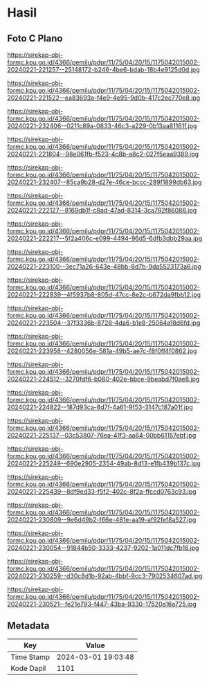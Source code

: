 # Hasil

## Foto C Plano

https://sirekap-obj-formc.kpu.go.id/4366/pemilu/pdpr/11/75/04/20/15/1175042015002-20240221-221257--25148172-b246-4be6-bdab-18b4e9125d0d.jpg

https://sirekap-obj-formc.kpu.go.id/4366/pemilu/pdpr/11/75/04/20/15/1175042015002-20240221-221522--ea83693a-f4e9-4e95-9d0b-417c2ec770e8.jpg

https://sirekap-obj-formc.kpu.go.id/4366/pemilu/pdpr/11/75/04/20/15/1175042015002-20240221-232406--0211c89a-0833-46c3-a229-0b13aa81161f.jpg

https://sirekap-obj-formc.kpu.go.id/4366/pemilu/pdpr/11/75/04/20/15/1175042015002-20240221-221804--98e061fb-f523-4c8b-a8c2-027f5eaa9389.jpg

https://sirekap-obj-formc.kpu.go.id/4366/pemilu/pdpr/11/75/04/20/15/1175042015002-20240221-232407--85ca9b28-d27e-46ce-bccc-289f1899db63.jpg

https://sirekap-obj-formc.kpu.go.id/4366/pemilu/pdpr/11/75/04/20/15/1175042015002-20240221-222127--8169db1f-c8ad-47ad-8314-3ca792f86086.jpg

https://sirekap-obj-formc.kpu.go.id/4366/pemilu/pdpr/11/75/04/20/15/1175042015002-20240221-222217--5f2a406c-e099-4494-96d5-6dfb3dbb29aa.jpg

https://sirekap-obj-formc.kpu.go.id/4366/pemilu/pdpr/11/75/04/20/15/1175042015002-20240221-223100--3ec71a26-643e-48bb-8d7b-9da5523173a6.jpg

https://sirekap-obj-formc.kpu.go.id/4366/pemilu/pdpr/11/75/04/20/15/1175042015002-20240221-222839--4f5937b8-805d-47cc-8e2c-b672da9fbb12.jpg

https://sirekap-obj-formc.kpu.go.id/4366/pemilu/pdpr/11/75/04/20/15/1175042015002-20240221-223504--37f3336b-8728-4da6-b1e8-25064a18d6fd.jpg

https://sirekap-obj-formc.kpu.go.id/4366/pemilu/pdpr/11/75/04/20/15/1175042015002-20240221-223958--4280056e-581a-49b5-ae7c-f8f0ff4f0862.jpg

https://sirekap-obj-formc.kpu.go.id/4366/pemilu/pdpr/11/75/04/20/15/1175042015002-20240221-224512--3270fdf6-b080-402e-bbce-9beabd7f0ae8.jpg

https://sirekap-obj-formc.kpu.go.id/4366/pemilu/pdpr/11/75/04/20/15/1175042015002-20240221-224822--187d93ca-8d7f-4a61-9f53-3147c187a01f.jpg

https://sirekap-obj-formc.kpu.go.id/4366/pemilu/pdpr/11/75/04/20/15/1175042015002-20240221-225137--03c53807-76ea-41f3-aa64-00bb61157ebf.jpg

https://sirekap-obj-formc.kpu.go.id/4366/pemilu/pdpr/11/75/04/20/15/1175042015002-20240221-225249--690e2905-2354-49ab-8d13-e1fb439b137c.jpg

https://sirekap-obj-formc.kpu.go.id/4366/pemilu/pdpr/11/75/04/20/15/1175042015002-20240221-225439--8df9ed33-f5f2-402c-8f2a-ffccd0763c93.jpg

https://sirekap-obj-formc.kpu.go.id/4366/pemilu/pdpr/11/75/04/20/15/1175042015002-20240221-230809--9e6d49b2-f66e-481e-aa19-af92fef8a527.jpg

https://sirekap-obj-formc.kpu.go.id/4366/pemilu/pdpr/11/75/04/20/15/1175042015002-20240221-230054--91844b50-3333-4237-9202-1a011dc7fb16.jpg

https://sirekap-obj-formc.kpu.go.id/4366/pemilu/pdpr/11/75/04/20/15/1175042015002-20240221-230259--d30c8d1b-92ab-4bbf-9cc3-7902534607ad.jpg

https://sirekap-obj-formc.kpu.go.id/4366/pemilu/pdpr/11/75/04/20/15/1175042015002-20240221-230521--fe21e793-f447-43ba-9330-17520a16a725.jpg


## Metadata

| Key        | Value               |
| ---------- | ------------------- |
| Time Stamp | 2024-03-01 19:03:48 |
| Kode Dapil | 1101                |



